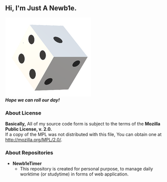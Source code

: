## Hi, I'm Just A Newb1e.
![img](https://github.com/JIHOI-KIM/JIHOI-KIM/blob/main/Dice.png)  
___Hope we can roll our day!___

### About License
__Basically,__ All of my source code form is subject to the terms of the __Mozilla Public License, v. 2.0.__  
If a copy of the MPL was not distributed with this file, You can obtain one at http://mozilla.org/MPL/2.0/.

### About Repositories
+ __Newb1eTimer__
   + This repository is created for personal purpose, to manage daily worktime (or studytime) in forms of web application.
